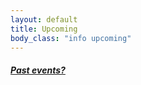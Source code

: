 ```yaml
---
layout: default
title: Upcoming 
body_class: "info upcoming"
---
```

<ul class="classed root">


</ul>
<h5><a href="chronology.html">Past events?</a></h5>
